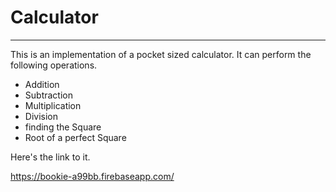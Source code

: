 # Calculator

---

This is an implementation of a pocket sized calculator. It can perform the following operations.

- Addition
- Subtraction
- Multiplication
- Division
- finding the Square
- Root of a perfect Square

Here's the link to it. 

https://bookie-a99bb.firebaseapp.com/

